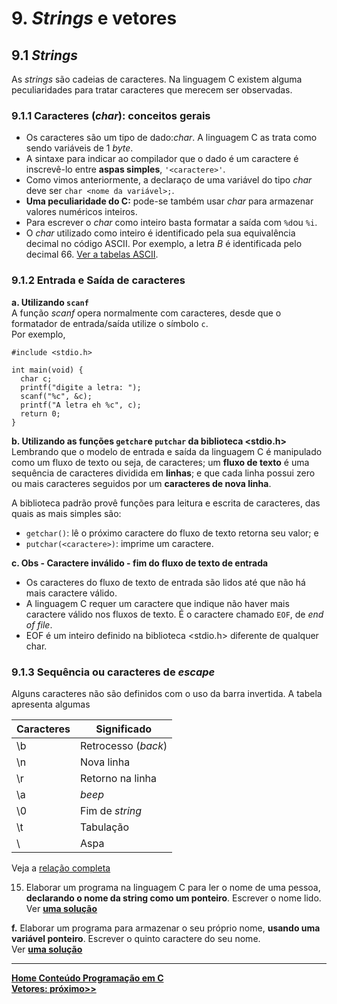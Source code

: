 # 9. *Strings* e vetores

## 9.1 *Strings*
As *strings* são cadeias de caracteres. Na linguagem C existem alguma peculiaridades para tratar caracteres que merecem ser observadas.

### 9.1.1 Caracteres (*char*): conceitos gerais
- Os caracteres são um tipo de dado:*char*. A linguagem C as trata como sendo variáveis de 1 *byte*.  
- A sintaxe para indicar ao compilador que o dado é um caractere é inscrevê-lo entre **aspas simples**, `'<caractere>'`.  
- Como vimos anteriormente, a declaraço de uma variável do tipo *char* deve ser `char <nome da variável>;`.   
- **Uma peculiaridade do C:** pode-se também usar *char* para armazenar valores numéricos inteiros.  
- Para escrever o *char* como inteiro basta formatar a saída com `%d`ou `%i`.  
- O *char* utilizado como inteiro é identificado pela sua equivalência decimal no código ASCII.
  Por exemplo, a letra *B* é identificada pelo decimal 66. [Ver a tabelas ASCII](https://github.com/claytonjasilva/claytonjasilva.github.io/blob/main/sisdig_aulas/circuitosDecodificadores.md).


### 9.1.2 Entrada e Saída de caracteres  
**a. Utilizando `scanf`**  
  A função *scanf* opera normalmente com caracteres, desde que o formatador de entrada/saída utilize o símbolo `c`.  
  Por exemplo,  
```
#include <stdio.h>

int main(void) {
  char c;
  printf("digite a letra: ");
  scanf("%c", &c);
  printf("A letra eh %c", c);
  return 0;
}
```

**b. Utilizando as funções `getchar`e `putchar` da biblioteca <stdio.h>**  
  Lembrando que o modelo de entrada e saída da linguagem C é manipulado como um fluxo de texto ou seja, de caracteres; um **fluxo de texto** é uma sequência de caracteres dividida em **linhas**; e que cada linha possui zero ou mais caracteres seguidos por um **caracteres de nova linha**.  

  A biblioteca padrão provê funções para leitura e escrita de caracteres, das quais as mais simples são:  
  - `getchar()`: lê o próximo caractere do fluxo de texto retorna seu valor; e  
  - `putchar(<caractere>)`: imprime um caractere.

**c. Obs - Caractere inválido - fim do fluxo de texto de entrada** 
  - Os caracteres do fluxo de texto de entrada são lidos até que não há mais caractere válido.
  - A linguagem C requer um caractere que indique não haver mais caractere válido nos fluxos de texto. É o caractere chamado `EOF`, de *end of file*.
  - EOF é um inteiro definido na biblioteca <stdio.h> diferente de qualquer char.  

### 9.1.3 Sequência ou caracteres de *escape*
Alguns caracteres não são definidos com o uso da barra invertida. A tabela apresenta algumas

| Caracteres | Significado |
| - | - |
| \b | Retrocesso (*back*) |
| \n | Nova linha |
| \r | Retorno na linha |
| \a | *beep* |
| \0 | Fim de *string* |
| \t | Tabulação |
| \ | Aspa |

Veja a [relação completa](https://learn.microsoft.com/pt-br/cpp/c-language/escape-sequences?view=msvc-170)

15. Elaborar um programa na linguagem C para ler o nome de uma pessoa, **declarando o nome da string como um ponteiro**. Escrever o nome lido.  
Ver **[uma solução](https://github.com/claytonjasilva/prog_exemplos/blob/main/cursoC252e.c)**   

**f.** Elaborar um programa para armazenar o seu próprio nome, **usando uma variável ponteiro**. Escrever o quinto caractere do seu nome.  
Ver **[uma solução](https://github.com/claytonjasilva/prog_exemplos/blob/main/cursoC252f.c)**   

___
**[Home Conteúdo Programação em C](https://github.com/claytonjasilva/claytonjasilva.github.io/blob/main/progC_aulas.md)**   
**[Vetores: próximo>>](progC_stringsvetores1.md)**   


